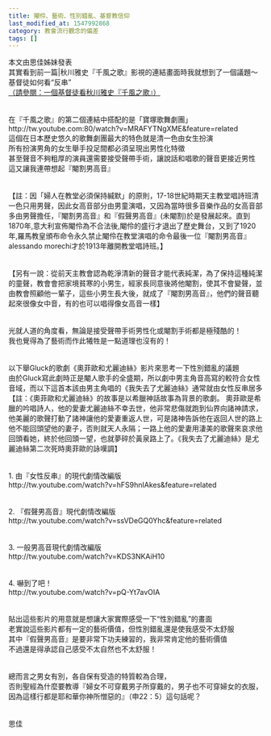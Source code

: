 ```yaml
---
title: 閹伶、藝術、性別錯亂、基督教信仰
last_modified_at: 1547992868
category: 教會流行觀念的偏差
tags: []
---
```


<p>本文由思佳姊妹發表<br/><!--more-->其實看到前一篇|秋川雅史『千風之歌』影視的連結畫面時我就想到了一個議題〜基督徒如何看“反串”<br/><a href="/posts/269195052">（請參閱：一個基督徒看秋川雅史『千風之歌』）</a><br/><br/><br/>在『千風之歌』的第二個連結中搭配的是「寶塚歌舞劇團」<br/>http://tw.youtube.com:80/watch?v=MRAFYTNgXME&amp;feature=related<br/>這個在日本歷史悠久的歌舞劇團最大的特色就是清一色由女生扮演<br/>所有扮演男角的女生舉手投足間都必須呈現出男性化特徵<br/>甚至聲音不夠粗厚的演員還需要接受聲帶手術，讓說話和唱歌的聲音更接近男性<br/>這又讓我連帶想起『閹割男高音』<br/><br/><br/>【註：因「婦人在教堂必須保持緘默」的原則，17-18世紀時期天主教堂唱詩班清一色只用男聲，因此女高音部分由男童演唱，又因為當時很多音樂作品的女高音部多由男聲擔任，『閹割男高音』和『假聲男高音』(未閹割)於是發展起來。直到1870年,意大利宣佈閹伶為不合法後,閹伶的盛行才退出了歷史舞台，又到了1920年,羅馬教皇頒布命令永久禁止閹伶在教堂演唱的命令最後一位『閹割男高音』alessando morechi才於1913年離開教堂唱詩班。】<br/><br/><br/>【另有一說：從前天主教會認為乾淨清新的聲音才能代表純潔，為了保持這種純潔的童聲，教會會把家境貧寒的小男生，經家長同意後將他閹割，使其不會變聲，並由教會照顧他一輩子，這些小男生長大後，就成了『閹割男高音』，他們的聲音聽起來很像女中音，有的也可以唱得像女高音一樣】<br/><br/><br/>光就人道的角度看，無論是接受聲帶手術男性化或閹割手術都是極殘酷的！<br/>我也覺得為了藝術而作此犧牲是一點道理也沒有的！<br/><br/><br/>以下舉Gluck的歌劇《奧菲歐和尤麗迪絲》影片來思考一下性別錯亂的議題<br/>由於Gluck寫此劇時正是閹人歌手的全盛期，所以劇中男主角音高寫的較符合女性音域，而以下這首本該由男主角唱的《我失去了尤麗迪絲》通常就由女性反串居多<br/>【註：《奧菲歐和尤麗迪絲》的故事是以希臘神話故事為背景的歌劇。 奧菲歐是希臘的吟唱詩人，他的愛妻尤麗迪絲不幸去世，他非常悲傷就跑到仙界向諸神請求，他美麗的歌聲打動了諸神讓他的愛妻重返人世，可是諸神告訴他在返回人世的路上他不能回頭望他的妻子，否則就天人永隔；一路上他的愛妻用淒美的歌聲來哀求他回頭看她，終於他回頭一望，也就夢碎於黃泉路上了。《我失去了尤麗迪絲》是尤麗迪絲第二次死時奧菲歐的詠嘆調】<br/><br/><br/>1. 由『女性反串』的現代劇情改編版<br/>http://tw.youtube.com/watch?v=hFS9hnIAkes&amp;feature=related<br/><br/><br/>2. 『假聲男高音』現代劇情改編版<br/>http://tw.youtube.com/watch?v=ssVDeGQ0Yhc&amp;feature=related<br/><br/><br/>3. 一般男高音現代劇情改編版 <br/>http://tw.youtube.com/watch?v=KDS3NKAiH10<br/><br/><br/>4. 嚇到了吧！<br/>http://tw.youtube.com/watch?v=pQ-Yt7avOIA<br/><br/><br/>貼出這些影片的用意就是想讓大家實際感受一下“性別錯亂”的畫面<br/>老實說這些影片都有一定的藝術價值，但性別錯亂還是使我感受不太舒服<br/>其中『假聲男高音』是要非常下功夫練習的，我非常肯定他的藝術價值<br/>不過還是得承認自己感受不太自然也不太舒服！<br/><br/><br/>總而言之男女有別，各自保有受造的特質較為合理，<br/>否則聖經為什麼要教導『婦女不可穿戴男子所穿戴的，男子也不可穿婦女的衣服，因為這樣行都是耶和華你神所憎惡的』（申22：5）這句話呢？<br/><br/><br/>思佳<br/></p>